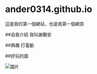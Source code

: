 # ander0314.github.io

這是我的第一個網站，也是我第一個網頁

##自我介紹
我叫謝覲安 

##興趣
打電動

##好玩的圖

![圖片](https://www.google.com/url?sa=i&url=https%3A%2F%2Fck101.com%2Fthread-4691056-1-1.html&psig=AOvVaw1gZRXS_7pzKM9HhVcYHBmE&ust=1614394472232000&source=images&cd=vfe&ved=0CAIQjRxqFwoTCPCYxJ3Ghu8CFQAAAAAdAAAAABAF)
